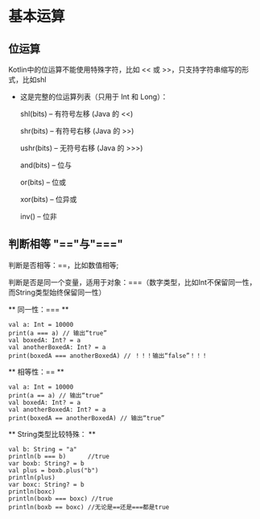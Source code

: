 # 基本运算

## 位运算

Kotlin中的位运算不能使用特殊字符，比如 << 或 >>，只支持字符串缩写的形式，比如shl

* 这是完整的位运算列表（只用于 Int 和 Long）：

    shl(bits) – 有符号左移 (Java 的 <<)
    
    shr(bits) – 有符号右移 (Java 的 >>)
    
    ushr(bits) – 无符号右移 (Java 的 >>>)
    
    and(bits) – 位与
    
    or(bits) – 位或
    
    xor(bits) – 位异或
    
    inv() – 位非
    
    
## 判断相等 "=="与"==="
判断是否相等：==，比如数值相等;

判断是否是同一个变量，适用于对象：===（数字类型，比如Int不保留同一性，而String类型始终保留同一性）

** 同一性：=== **

    val a: Int = 10000
    print(a === a) // 输出“true”
    val boxedA: Int? = a
    val anotherBoxedA: Int? = a
    print(boxedA === anotherBoxedA) // ！！！输出“false”！！！


** 相等性：== **

    val a: Int = 10000
    print(a == a) // 输出“true”
    val boxedA: Int? = a
    val anotherBoxedA: Int? = a
    print(boxedA == anotherBoxedA) // 输出“true”
    

** String类型比较特殊： **

    val b: String = "a"
    println(b === b)      //true
    var boxb: String? = b
    val plus = boxb.plus("b")
    println(plus)
    var boxc: String? = b
    println(boxc)
    println(boxb === boxc) //true
    println(boxb == boxc) //无论是==还是===都是true